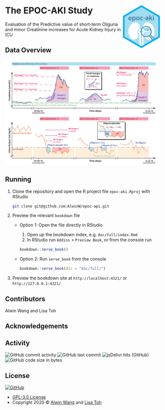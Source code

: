 # The EPOC-AKI Study <img src='doc/images/logo.png' align="right" height="138.5" />

Evaluation of the Predictive value of short-term Oliguria and minor Creatinine increases for Acute Kidney Injury in ICU

## Data Overview

![Data Overview](/doc/images/overview.png)

## Running

1. Clone the repository and open the R project file `epoc-aki.Rproj` with RStudio

    ```bash
    git clone git@github.com:AlwinW/epoc-api.git
    ```

2. Preview the relevant `bookdown` file

   - Option 1: Open the file directly in RStudio

      1. Open up the bookdown index, e.g. `doc/full/index.Rmd`
      2. In RStudio run `Addins` > `Preview Book`, or from the console run

        ```R
        bookdown::serve_book()
        ```

   - Option 2: Run `serve_book` from the console

        ```R
        bookdown::serve_book(dir = "doc/full/")
        ```

3. Preview the bookdown site at `http://localhost:4321/` or `http://127.0.0.1:4321/`

## Contributors

Alwin Wang and Lisa Toh

## Acknowledgements

## Activity

![GitHub commit activity](https://img.shields.io/github/commit-activity/m/alwinw/epoc-aki?style=flat-square)
![GitHub last commit](https://img.shields.io/github/last-commit/alwinw/epoc-aki?style=flat-square)
![jsDelivr hits (GitHub)](https://img.shields.io/jsdelivr/gh/hm/alwinw/epoc-aki?label=hits&style=flat-square)
![GitHub code size in bytes](https://img.shields.io/github/languages/code-size/alwinw/epoc-aki?style=flat-square)

## License

[![GitHub](https://img.shields.io/github/license/alwinw/epoc-aki?style=flat-square)](LICENSE)

- [GPL-3.0 License](https://opensource.org/licenses/GPL-3.0)
- Copyright 2020 © [Alwin Wang](https://github.com/alwinw) and [Lisa Toh](https://github.com/lymt)

